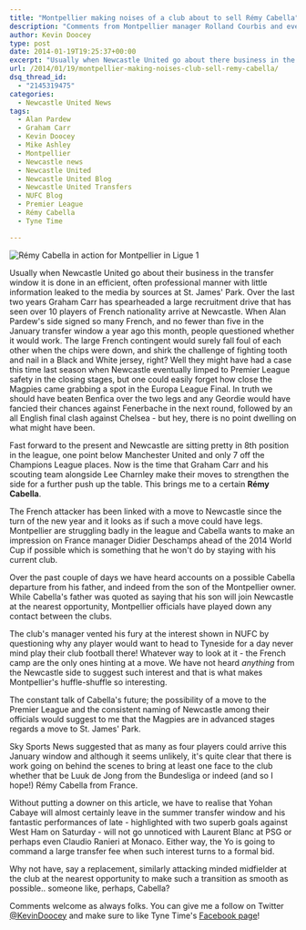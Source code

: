 ```yaml
---
title: "Montpellier making noises of a club about to sell Rémy Cabella"
description: "Comments from Montpellier manager Rolland Courbis and even Rémy Cabella's father do nothing to play down the possibility of a move to Newcastle United.."
author: Kevin Doocey
type: post
date: 2014-01-19T19:25:37+00:00
excerpt: "Usually when Newcastle United go about there business in the transfer window it is done in an efficient, often professional manner with little information leaked to the media by sources at St. James' Park.."
url: /2014/01/19/montpellier-making-noises-club-sell-remy-cabella/
dsq_thread_id:
  - "2145319475"
categories:
  - Newcastle United News
tags:
  - Alan Pardew
  - Graham Carr
  - Kevin Doocey
  - Mike Ashley
  - Montpellier
  - Newcastle news
  - Newcastle United
  - Newcastle United Blog
  - Newcastle United Transfers
  - NUFC Blog
  - Premier League
  - Rémy Cabella
  - Tyne Time

---
```

![Rémy Cabella in action for Montpellier in Ligue 1](http://www.tynetime.com/wp-content/uploads/2014/06/Remy-Cabella-Montpellier-2014.jpg "Cabella - Eager for Newcastle move but Toon still pondering improved bid")

Usually when Newcastle United go about their business in the transfer window it is done in an efficient, often professional manner with little information leaked to the media by sources at St. James' Park. Over the last two years Graham Carr has spearheaded a large recruitment drive that has seen over 10 players of French nationality arrive at Newcastle. When Alan Pardew's side signed so many French, and no fewer than five in the January transfer window a year ago this month, people questioned whether it would work. The large French contingent would surely fall foul of each other when the chips were down, and shirk the challenge of fighting tooth and nail in a Black and White jersey, right? Well they might have had a case this time last season when Newcastle eventually limped to Premier League safety in the closing stages, but one could easily forget how close the Magpies  came grabbing a spot in the Europa League Final. In truth we should have beaten Benfica over the two legs and any Geordie would have fancied their chances against Fenerbache in the next round, followed by an all English final clash against Chelsea - but hey, there is no point dwelling on what might have been.

Fast forward to the present and Newcastle are sitting pretty in 8th position in the league, one point below Manchester United and only 7 off the Champions League places. Now is the time that Graham Carr and his scouting team alongside Lee Charnley make their moves to strengthen the side for a further push up the table. This brings me to a certain **Rémy Cabella**.

The French attacker has been linked with a move to Newcastle since the turn of the new year and it looks as if such a move could have legs. Montpellier are struggling badly in the league and Cabella wants to make an impression on France manager Didier Deschamps ahead of the 2014 World Cup if possible which is something that he won't do by staying with his current club.

Over the past couple of days we have heard accounts on a possible Cabella departure from his father, and indeed from the son of the Montpellier owner. While Cabella's father was quoted as saying that his son will join Newcastle at the nearest opportunity, Montpellier officials have played down any contact between the clubs.

The club's manager vented his fury at the interest shown in NUFC by questioning why any player would want to head to Tyneside for a day never mind play their club football there! Whatever way to look at it - the French camp are the only ones hinting at a move. We have not heard _anything_ from the Newcastle side to suggest such interest and that is what makes Montpellier's huffle-shuffle so interesting.

The constant talk of Cabella's future; the possibility of a move to the Premier League and the consistent naming of Newcastle among their officials would suggest to me that the Magpies are in advanced stages regards a move to St. James' Park.

Sky Sports News suggested that as many as four players could arrive this January window and although it seems unlikely, it's quite clear that there is work going on behind the scenes to bring at least one face to the club whether that be Luuk de Jong from the Bundesliga or indeed (and so I hope!) Rémy Cabella from France.

Without putting a downer on this article, we have to realise that Yohan Cabaye will almost certainly leave in the summer transfer window and his fantastic performances of late - highlighted with two superb goals against West Ham on Saturday - will not go unnoticed with Laurent Blanc at PSG or perhaps even Claudio Ranieri at Monaco. Either way, the Yo is going to command a large transfer fee when such interest turns to a formal bid.

Why not have, say a replacement, similarly attacking minded midfielder at the club at the nearest opportunity to make such a transition as smooth as possible.. someone like, perhaps, Cabella?

Comments welcome as always folks. You can give me a follow on Twitter [@KevinDoocey](https://twitter.com/kevindoocey "Kevin Doocey's Twitter") and make sure to like Tyne Time's [Facebook page](http://www.facebook.com/tynetime "Tyne Time Facebook")!
